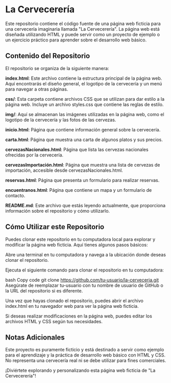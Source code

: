 # La Cervecerería
Este repositorio contiene el código fuente de una página web ficticia para una cervecería imaginaria llamada "La Cervecerería". La página web está diseñada utilizando HTML y puede servir como un proyecto de ejemplo o un ejercicio práctico para aprender sobre el desarrollo web básico.

## Contenido del Repositorio
El repositorio se organiza de la siguiente manera:

**index.html**: Este archivo contiene la estructura principal de la página web. Aquí encontrarás el diseño general, el logotipo de la cervecería y un menú para navegar a otras páginas.

**css/**: Esta carpeta contiene archivos CSS que se utilizan para dar estilo a la página web. Incluye un archivo styles.css que contiene las reglas de estilo.

**img/**: Aquí se almacenan las imágenes utilizadas en la página web, como el logotipo de la cervecería y las fotos de las cervezas.

**inicio.html**: Página que contiene información general sobre la cervecería.

**carta.html**: Página que muestra una carta de algunos platos y sus precios.

**cervezasNacionales.html**: Página que lista las cervezas nacionales ofrecidas por la cervecería.

**cervezasImportación.html**: Página que muestra una lista de cervezas de importación, accesible desde cervezasNacionales.html.

**reservas.html**: Página que presenta un formulario para realizar reservas.

**encuentranos.html**: Página que contiene un mapa y un formulario de contacto.

**README.md**: Este archivo que estás leyendo actualmente, que proporciona información sobre el repositorio y cómo utilizarlo.

## Cómo Utilizar este Repositorio
Puedes clonar este repositorio en tu computadora local para explorar y modificar la página web ficticia. Aquí tienes algunos pasos básicos:

Abre una terminal en tu computadora y navega a la ubicación donde deseas clonar el repositorio.

Ejecuta el siguiente comando para clonar el repositorio en tu computadora:

bash
Copy code
git clone https://github.com/tu-usuario/la-cerveceria.git
Asegúrate de reemplazar tu-usuario con tu nombre de usuario de GitHub o la URL del repositorio si es diferente.

Una vez que hayas clonado el repositorio, puedes abrir el archivo index.html en tu navegador web para ver la página web ficticia.

Si deseas realizar modificaciones en la página web, puedes editar los archivos HTML y CSS según tus necesidades.


## Notas Adicionales
Este proyecto es puramente ficticio y está destinado a servir como ejemplo para el aprendizaje y la práctica de desarrollo web básico con HTML y CSS. No representa una cervecería real ni se debe utilizar para fines comerciales.

¡Diviértete explorando y personalizando esta página web ficticia de "La Cervecerería"!

